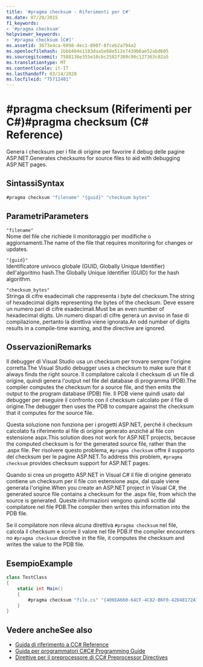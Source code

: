 ```yaml
---
title: '#pragma checksum - Riferimenti per C#'
ms.date: 07/20/2015
f1_keywords:
- '#pragma checksum'
helpviewer_keywords:
- '#pragma checksum [C#]'
ms.assetid: 3673e4ca-6098-4ec1-890f-8fceb2a794a2
ms.openlocfilehash: 1bbb404e1183daa5e68e512e7439b6ae52abd605
ms.sourcegitcommit: 7588136e355e10cbc2582f389c90c127363c02a5
ms.translationtype: MT
ms.contentlocale: it-IT
ms.lasthandoff: 03/14/2020
ms.locfileid: "75712481"
---
```

# <a name="pragma-checksum-c-reference"></a><span data-ttu-id="24d75-102">#pragma checksum (Riferimenti per C#)</span><span class="sxs-lookup"><span data-stu-id="24d75-102">#pragma checksum (C# Reference)</span></span>
<span data-ttu-id="24d75-103">Genera i checksum per i file di origine per favorire il debug delle pagine ASP.NET.</span><span class="sxs-lookup"><span data-stu-id="24d75-103">Generates checksums for source files to aid with debugging ASP.NET pages.</span></span>  
  
## <a name="syntax"></a><span data-ttu-id="24d75-104">Sintassi</span><span class="sxs-lookup"><span data-stu-id="24d75-104">Syntax</span></span>  
  
```csharp
#pragma checksum "filename" "{guid}" "checksum bytes"  
```  
  
## <a name="parameters"></a><span data-ttu-id="24d75-105">Parametri</span><span class="sxs-lookup"><span data-stu-id="24d75-105">Parameters</span></span>  
 `"filename"`  
 <span data-ttu-id="24d75-106">Nome del file che richiede il monitoraggio per modifiche o aggiornamenti.</span><span class="sxs-lookup"><span data-stu-id="24d75-106">The name of the file that requires monitoring for changes or updates.</span></span>  
  
 `"{guid}"`  
 <span data-ttu-id="24d75-107">Identificatore univoco globale (GUID, Globally Unique Identifier) dell'algoritmo hash.</span><span class="sxs-lookup"><span data-stu-id="24d75-107">The Globally Unique Identifier (GUID) for the hash algorithm.</span></span>  
  
 `"checksum_bytes"`  
 <span data-ttu-id="24d75-108">Stringa di cifre esadecimali che rappresenta i byte del checksum.</span><span class="sxs-lookup"><span data-stu-id="24d75-108">The string of hexadecimal digits representing the bytes of the checksum.</span></span> <span data-ttu-id="24d75-109">Deve essere un numero pari di cifre esadecimali.</span><span class="sxs-lookup"><span data-stu-id="24d75-109">Must be an even number of hexadecimal digits.</span></span> <span data-ttu-id="24d75-110">Un numero dispari di cifre genera un avviso in fase di compilazione, pertanto la direttiva viene ignorata.</span><span class="sxs-lookup"><span data-stu-id="24d75-110">An odd number of digits results in a compile-time warning, and the directive are ignored.</span></span>  
  
## <a name="remarks"></a><span data-ttu-id="24d75-111">Osservazioni</span><span class="sxs-lookup"><span data-stu-id="24d75-111">Remarks</span></span>  
 <span data-ttu-id="24d75-112">Il debugger di Visual Studio usa un checksum per trovare sempre l'origine corretta.</span><span class="sxs-lookup"><span data-stu-id="24d75-112">The Visual Studio debugger uses a checksum to make sure  that it always finds the right source.</span></span> <span data-ttu-id="24d75-113">Il compilatore calcola il checksum di un file di origine, quindi genera l'output nel file del database di programma (PDB).</span><span class="sxs-lookup"><span data-stu-id="24d75-113">The compiler computes the checksum for a source file, and then emits the output to the program database (PDB) file.</span></span> <span data-ttu-id="24d75-114">Il PDB viene quindi usato dal debugger per eseguire il confronto con il checksum calcolato per il file di origine.</span><span class="sxs-lookup"><span data-stu-id="24d75-114">The debugger then uses the PDB to compare against the checksum that it computes for the source file.</span></span>  
  
 <span data-ttu-id="24d75-115">Questa soluzione non funziona per i progetti ASP.NET, perché il checksum calcolato fa riferimento al file di origine generato anziché al file con estensione aspx.</span><span class="sxs-lookup"><span data-stu-id="24d75-115">This solution does not work for ASP.NET projects, because the computed checksum is for the generated source file, rather than the .aspx file.</span></span> <span data-ttu-id="24d75-116">Per risolvere questo problema, `#pragma checksum` offre il supporto del checksum per le pagine ASP.NET.</span><span class="sxs-lookup"><span data-stu-id="24d75-116">To address this problem, `#pragma checksum` provides checksum support for ASP.NET pages.</span></span>  
  
 <span data-ttu-id="24d75-117">Quando si crea un progetto ASP.NET in Visual C# il file di origine generato contiene un checksum per il file con estensione aspx, dal quale viene generata l'origine.</span><span class="sxs-lookup"><span data-stu-id="24d75-117">When you create an ASP.NET project in Visual C#, the generated source file contains a checksum for the .aspx file, from which the source is generated.</span></span> <span data-ttu-id="24d75-118">Queste informazioni vengono quindi scritte dal compilatore nel file PDB.</span><span class="sxs-lookup"><span data-stu-id="24d75-118">The compiler then writes this information into the PDB file.</span></span>  
  
 <span data-ttu-id="24d75-119">Se il compilatore non rileva alcuna direttiva `#pragma checksum` nel file, calcola il checksum e scrive il valore nel file PDB.</span><span class="sxs-lookup"><span data-stu-id="24d75-119">If the compiler encounters no `#pragma checksum` directive in the file, it computes the checksum and writes the value to the PDB file.</span></span>  
  
## <a name="example"></a><span data-ttu-id="24d75-120">Esempio</span><span class="sxs-lookup"><span data-stu-id="24d75-120">Example</span></span>  
  
```csharp
class TestClass  
{  
    static int Main()  
    {  
        #pragma checksum "file.cs" "{406EA660-64CF-4C82-B6F0-42D48172A799}" "ab007f1d23d9" // New checksum  
    }  
}  
```  
  
## <a name="see-also"></a><span data-ttu-id="24d75-121">Vedere anche</span><span class="sxs-lookup"><span data-stu-id="24d75-121">See also</span></span>

- [<span data-ttu-id="24d75-122">Guida di riferimento a C</span><span class="sxs-lookup"><span data-stu-id="24d75-122">C# Reference</span></span>](../index.md)
- [<span data-ttu-id="24d75-123">Guida per programmatori C#</span><span class="sxs-lookup"><span data-stu-id="24d75-123">C# Programming Guide</span></span>](../../programming-guide/index.md)
- [<span data-ttu-id="24d75-124">Direttive per il preprocessore di C</span><span class="sxs-lookup"><span data-stu-id="24d75-124">C# Preprocessor Directives</span></span>](./index.md)
